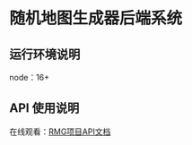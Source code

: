 # 随机地图生成器后端系统

## 运行环境说明

node：16+

## API 使用说明

在线观看：[RMG项目API文档](https://console-docs.apipost.cn/preview/fd722984cbfe0796/33e8ce1ef6d41244)
